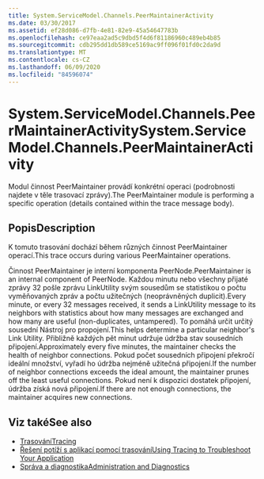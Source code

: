 ```yaml
---
title: System.ServiceModel.Channels.PeerMaintainerActivity
ms.date: 03/30/2017
ms.assetid: ef28d086-d7fb-4e81-82e9-45a54647783b
ms.openlocfilehash: ce97eaa2ad5c9dbd5f4d6f81186960c489eb4b85
ms.sourcegitcommit: cdb295dd1db589ce5169ac9ff096f01fd0c2da9d
ms.translationtype: MT
ms.contentlocale: cs-CZ
ms.lasthandoff: 06/09/2020
ms.locfileid: "84596074"
---
```

# <a name="systemservicemodelchannelspeermaintaineractivity"></a><span data-ttu-id="bc1f8-102">System.ServiceModel.Channels.PeerMaintainerActivity</span><span class="sxs-lookup"><span data-stu-id="bc1f8-102">System.ServiceModel.Channels.PeerMaintainerActivity</span></span>
<span data-ttu-id="bc1f8-103">Modul činnost PeerMaintainer provádí konkrétní operaci (podrobnosti najdete v těle trasovací zprávy).</span><span class="sxs-lookup"><span data-stu-id="bc1f8-103">The PeerMaintainer module is performing a specific operation (details contained within the trace message body).</span></span>  
  
## <a name="description"></a><span data-ttu-id="bc1f8-104">Popis</span><span class="sxs-lookup"><span data-stu-id="bc1f8-104">Description</span></span>  
 <span data-ttu-id="bc1f8-105">K tomuto trasování dochází během různých činnost PeerMaintainer operací.</span><span class="sxs-lookup"><span data-stu-id="bc1f8-105">This trace occurs during various PeerMaintainer operations.</span></span>  
  
 <span data-ttu-id="bc1f8-106">Činnost PeerMaintainer je interní komponenta PeerNode.</span><span class="sxs-lookup"><span data-stu-id="bc1f8-106">PeerMaintainer is an internal component of PeerNode.</span></span> <span data-ttu-id="bc1f8-107">Každou minutu nebo všechny přijaté zprávy 32 pošle zprávu LinkUtility svým sousedům se statistikou o počtu vyměňovaných zpráv a počtu užitečných (neoprávněných duplicit).</span><span class="sxs-lookup"><span data-stu-id="bc1f8-107">Every minute, or every 32 messages received, it sends a LinkUtility message to its neighbors with statistics about how many messages are exchanged and how many are useful (non-duplicates, untampered).</span></span> <span data-ttu-id="bc1f8-108">To pomáhá určit určitý sousední Nástroj pro propojení.</span><span class="sxs-lookup"><span data-stu-id="bc1f8-108">This helps determine a particular neighbor's Link Utility.</span></span> <span data-ttu-id="bc1f8-109">Přibližně každých pět minut udržuje údržba stav sousedních připojení.</span><span class="sxs-lookup"><span data-stu-id="bc1f8-109">Approximately every five minutes, the maintainer checks the health of neighbor connections.</span></span> <span data-ttu-id="bc1f8-110">Pokud počet sousedních připojení překročí ideální množství, vyřadí ho údržba nejméně užitečná připojení.</span><span class="sxs-lookup"><span data-stu-id="bc1f8-110">If the number of neighbor connections exceeds the ideal amount, the maintainer prunes off the least useful connections.</span></span> <span data-ttu-id="bc1f8-111">Pokud není k dispozici dostatek připojení, údržba získá nová připojení.</span><span class="sxs-lookup"><span data-stu-id="bc1f8-111">If there are not enough connections, the maintainer acquires new connections.</span></span>  
  
## <a name="see-also"></a><span data-ttu-id="bc1f8-112">Viz také</span><span class="sxs-lookup"><span data-stu-id="bc1f8-112">See also</span></span>

- [<span data-ttu-id="bc1f8-113">Trasování</span><span class="sxs-lookup"><span data-stu-id="bc1f8-113">Tracing</span></span>](index.md)
- [<span data-ttu-id="bc1f8-114">Řešení potíží s aplikací pomocí trasování</span><span class="sxs-lookup"><span data-stu-id="bc1f8-114">Using Tracing to Troubleshoot Your Application</span></span>](using-tracing-to-troubleshoot-your-application.md)
- [<span data-ttu-id="bc1f8-115">Správa a diagnostika</span><span class="sxs-lookup"><span data-stu-id="bc1f8-115">Administration and Diagnostics</span></span>](../index.md)
